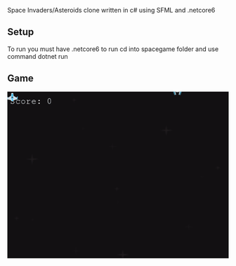 Space Invaders/Asteroids clone written in c# using SFML and .netcore6
## Setup
To run you must have .netcore6 to run
cd into spacegame folder
and use command dotnet run


## Game
![](docs/game.gif)
